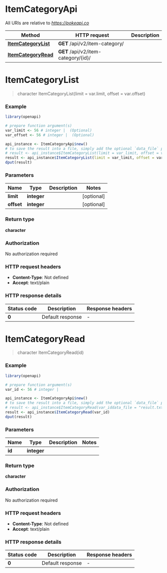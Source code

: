 # ItemCategoryApi

All URIs are relative to *https://pokeapi.co*

Method | HTTP request | Description
------------- | ------------- | -------------
[**ItemCategoryList**](ItemCategoryApi.md#ItemCategoryList) | **GET** /api/v2/item-category/ | 
[**ItemCategoryRead**](ItemCategoryApi.md#ItemCategoryRead) | **GET** /api/v2/item-category/{id}/ | 


# **ItemCategoryList**
> character ItemCategoryList(limit = var.limit, offset = var.offset)



### Example
```R
library(openapi)

# prepare function argument(s)
var_limit <- 56 # integer |  (Optional)
var_offset <- 56 # integer |  (Optional)

api_instance <- ItemCategoryApi$new()
# to save the result into a file, simply add the optional `data_file` parameter, e.g.
# result <- api_instance$ItemCategoryList(limit = var_limit, offset = var_offsetdata_file = "result.txt")
result <- api_instance$ItemCategoryList(limit = var_limit, offset = var_offset)
dput(result)
```

### Parameters

Name | Type | Description  | Notes
------------- | ------------- | ------------- | -------------
 **limit** | **integer**|  | [optional] 
 **offset** | **integer**|  | [optional] 

### Return type

**character**

### Authorization

No authorization required

### HTTP request headers

 - **Content-Type**: Not defined
 - **Accept**: text/plain

### HTTP response details
| Status code | Description | Response headers |
|-------------|-------------|------------------|
| **0** | Default response |  -  |

# **ItemCategoryRead**
> character ItemCategoryRead(id)



### Example
```R
library(openapi)

# prepare function argument(s)
var_id <- 56 # integer | 

api_instance <- ItemCategoryApi$new()
# to save the result into a file, simply add the optional `data_file` parameter, e.g.
# result <- api_instance$ItemCategoryRead(var_iddata_file = "result.txt")
result <- api_instance$ItemCategoryRead(var_id)
dput(result)
```

### Parameters

Name | Type | Description  | Notes
------------- | ------------- | ------------- | -------------
 **id** | **integer**|  | 

### Return type

**character**

### Authorization

No authorization required

### HTTP request headers

 - **Content-Type**: Not defined
 - **Accept**: text/plain

### HTTP response details
| Status code | Description | Response headers |
|-------------|-------------|------------------|
| **0** | Default response |  -  |

